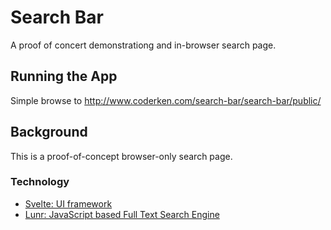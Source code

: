 # Search Bar

A proof of concert demonstrationg and in-browser search page.

## Running the App

Simple browse to <http://www.coderken.com/search-bar/search-bar/public/>

## Background

This is a proof-of-concept browser-only search page.

### Technology

* [Svelte: UI framework](https://svelte.dev/)
* [Lunr: JavaScript based Full Text Search Engine](https://lunrjs.com/)